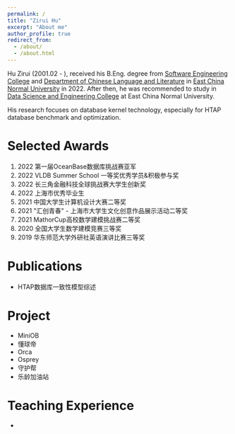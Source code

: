 ```yaml
---
permalink: /
title: "Zirui Hu"
excerpt: "About me"
author_profile: true
redirect_from: 
  - /about/
  - /about.html
---
```

Hu Zirui (2001.02 - ), received his B.Eng. degree from  [Software Engineering College](http://www.sei.ecnu.edu.cn/) and [Department of Chinese Language and Literature](https://zhwx.ecnu.edu.cn/) in [East China Normal University](https://www.ecnu.edu.cn/) in 2022. After then, he was recommended to study in [Data Science and Engineering College](http://dase.ecnu.edu.cn/) at East China Normal University.

His research focuses on database kernel technology, especially for HTAP database benchmark and optimization.


Selected Awards
======
1. 2022 第一届OceanBase数据库挑战赛亚军
2. 2022 VLDB Summer School 一等奖优秀学员&积极参与奖
3. 2022 长三角金融科技全球挑战赛大学生创新奖
4. 2022 上海市优秀毕业生
5. 2021 中国大学生计算机设计大赛二等奖
6. 2021 "汇创青春" - 上海市大学生文化创意作品展示活动二等奖
7. 2021 MathorCup高校数学建模挑战赛二等奖
8. 2020 全国大学生数学建模竞赛三等奖
9. 2019 华东师范大学外研社英语演讲比赛三等奖

Publications
======
- HTAP数据库一致性模型综述 

Project
======
- MiniOB
- 懂球帝
- Orca
- Osprey
- 守护帮
- 乐龄加油站

Teaching Experience
======
- 
